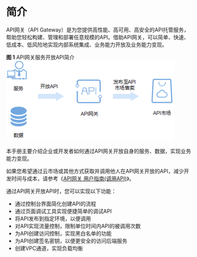 # 简介<a name="zh-cn_topic_0080101651"></a>

API网关（API Gateway）是为您提供高性能、高可用、高安全的API托管服务，帮助您轻松构建、管理和部署任意规模的API。借助API网关，可以简单、快速、低成本、低风险地实现内部系统集成、业务能力开放及业务能力变现。

**图 1**  API网关服务开放API简介<a name="fig877711133212"></a>  
![](figures/API网关服务开放API简介.png "API网关服务开放API简介")

本手册主要介绍企业或开发者如何通过API网关开放自身的服务、数据，实现业务能力变现。

如果您希望通过云市场或其他方式获取并调用他人在API网关开放的API，减少开发时间与成本，请参考《[API网关 用户指南\(调用API\)](https://support.huaweicloud.com/ugcall-apig/zh-cn_topic_0080101651.html)》。

通过API网关开放API时，您可以实现以下功能：

-   通过控制台界面简化创建API的流程
-   通过页面调试工具实现便捷简单的调试API
-   将API发布到指定环境，以便调用
-   对API实现流量控制，限制单位时间内API的被调用次数
-   为API创建访问控制，实现黑白名单的功能
-   为API创建签名密钥，以便更安全的访问后端服务
-   创建VPC通道，实现负载均衡

